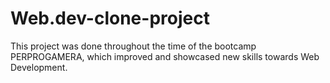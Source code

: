 # Web.dev-clone-project

This project was done throughout the time of the bootcamp PERPROGAMERA, which improved and showcased new skills towards Web Development.
